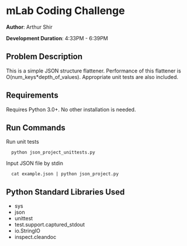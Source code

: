 # mLab Coding Challenge
**Author**: Arthur Shir

**Development Duration**: 4:33PM - 6:39PM

## Problem Description

This is a simple JSON structure flattener. Performance of this flattener is O(num_keys*depth_of_values). Appropriate unit tests are also included.

## Requirements

Requires Python 3.0+. No other installation is needed.

## Run Commands

Run unit tests
```
  python json_project_unittests.py
```

Input JSON file by stdin
```
  cat example.json | python json_project.py
```

## Python Standard Libraries Used

- sys
- json
- unittest
- test.support.captured_stdout
- io.StringIO
- inspect.cleandoc
